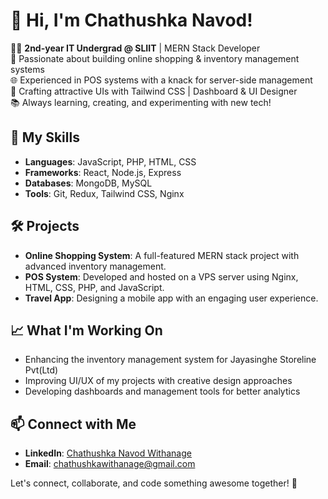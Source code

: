 # 👋 Hi, I'm Chathushka Navod!

👨‍💻 **2nd-year IT Undergrad @ SLIIT** | MERN Stack Developer  
🚀 Passionate about building online shopping & inventory management systems  
🌐 Experienced in POS systems with a knack for server-side management  
🎨 Crafting attractive UIs with Tailwind CSS | Dashboard & UI Designer  
📚 Always learning, creating, and experimenting with new tech!

## 🌟 My Skills
- **Languages**: JavaScript, PHP, HTML, CSS
- **Frameworks**: React, Node.js, Express
- **Databases**: MongoDB, MySQL
- **Tools**: Git, Redux, Tailwind CSS, Nginx

## 🛠️ Projects
- **Online Shopping System**: A full-featured MERN stack project with advanced inventory management.
- **POS System**: Developed and hosted on a VPS server using Nginx, HTML, CSS, PHP, and JavaScript.
- **Travel App**: Designing a mobile app with an engaging user experience.

## 📈 What I'm Working On
- Enhancing the inventory management system for Jayasinghe Storeline Pvt(Ltd)
- Improving UI/UX of my projects with creative design approaches
- Developing dashboards and management tools for better analytics

## 📫 Connect with Me
- **LinkedIn**: [Chathushka Navod Withanage](www.linkedin.com/in/chathushka-navod-withanage)
- **Email**: [chathushkawithanage@gmail.com](chathushkawithanage@gmail.com)

Let's connect, collaborate, and code something awesome together! 🚀
